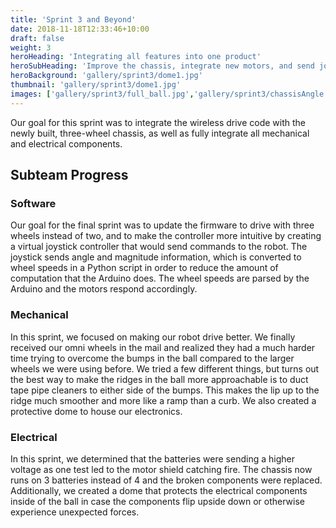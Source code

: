 ```yaml
---
title: 'Sprint 3 and Beyond'
date: 2018-11-18T12:33:46+10:00
draft: false
weight: 3
heroHeading: 'Integrating all features into one product'
heroSubHeading: 'Improve the chassis, integrate new motors, and send joystick commands'
heroBackground: 'gallery/sprint3/dome1.jpg'
thumbnail: 'gallery/sprint3/dome1.jpg'
images: ['gallery/sprint3/full_ball.jpg','gallery/sprint3/chassisAngle.png','gallery/sprint3/dome3.jpg','gallery/sprint3/epoxy.JPG','gallery/sprint3/top_chassis.jpg','gallery/sprint3/halves.jpg','gallery/sprint3/chassisTOP.PNG','gallery/sprint3/chassisBottom.PNG']
---
```


Our goal for this sprint was to integrate the wireless drive code with the newly built, three-wheel chassis, as well as fully integrate all mechanical and electrical components.

## Subteam Progress
### Software
Our goal for the final sprint was to update the firmware to drive with three wheels instead of two, and to make the controller more intuitive by creating a virtual joystick controller that would send commands to the robot. The joystick sends angle and magnitude information, which is converted to wheel speeds in a Python script in order to reduce the amount of computation that the Arduino does. The wheel speeds are parsed by the Arduino and the motors respond accordingly.

### Mechanical
In this sprint, we focused on making our robot drive better.  We finally received our omni wheels in the mail and realized they had a much harder time trying to overcome the bumps in the ball compared to the larger wheels we were using before.  We tried a few different things, but turns out the best way to make the ridges in the ball more approachable is to duct tape pipe cleaners to either side of the bumps.  This makes the lip up to the ridge much smoother and more like a ramp than a curb.  We also created a protective dome to house our electronics.

### Electrical
In this sprint, we determined that the batteries were sending a higher voltage as one test led to the motor shield catching fire. The chassis now runs on 3 batteries instead of 4 and the broken components were replaced. Additionally, we created a dome that protects the electrical components inside of the ball in case the components flip upside down or otherwise experience unexpected forces.